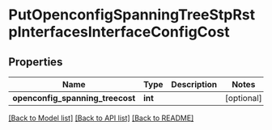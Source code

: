 # PutOpenconfigSpanningTreeStpRstpInterfacesInterfaceConfigCost

## Properties
Name | Type | Description | Notes
------------ | ------------- | ------------- | -------------
**openconfig_spanning_treecost** | **int** |  | [optional] 

[[Back to Model list]](../README.md#documentation-for-models) [[Back to API list]](../README.md#documentation-for-api-endpoints) [[Back to README]](../README.md)


